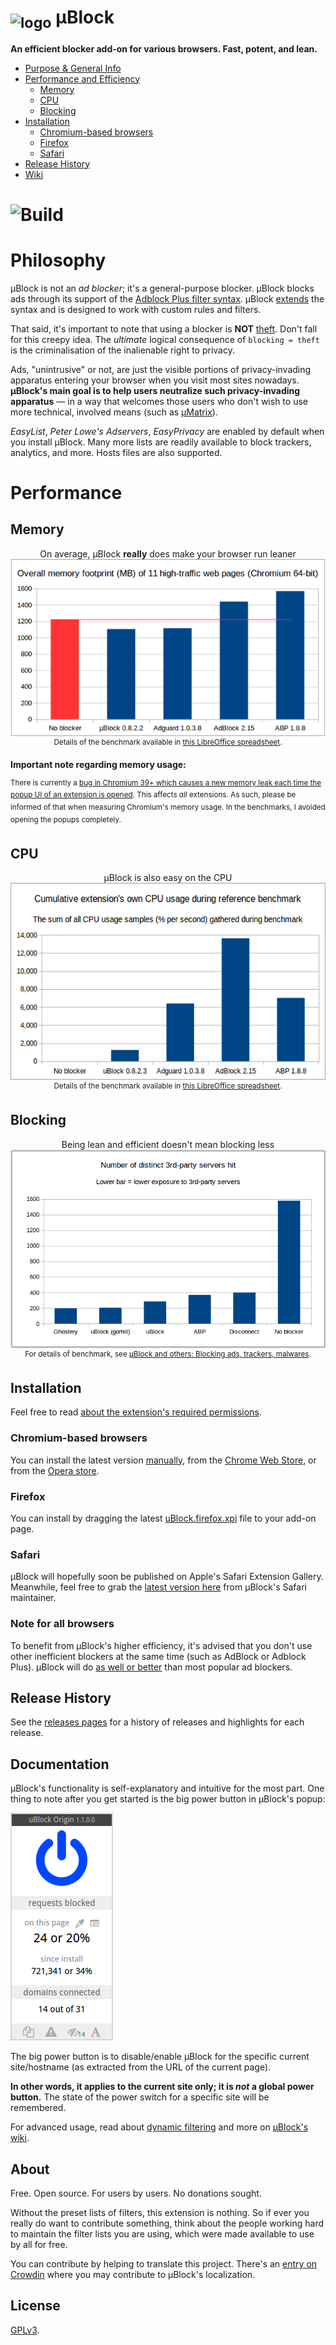 # <sub>![logo](https://raw.githubusercontent.com/gorhill/uBlock/master/src/img/browsericons/icon38.png)</sub> µBlock

**An efficient blocker add-on for various browsers. Fast, potent, and lean.**

* [Purpose & General Info](#philosophy)
* [Performance and Efficiency](#performance)
  * [Memory](#memory)
  * [CPU](#cpu)
  * [Blocking](#blocking)
* [Installation](#installation)
  * [Chromium-based browsers](#chromium-based-browsers)
  * [Firefox](#firefox)
  * [Safari](#safari)
* [Release History](#release-history)
* [Wiki](https://github.com/gorhill/uBlock/wiki)

# ![Build](https://travis-ci.org/gorhill/uBlock.svg?branch=master)

# Philosophy

µBlock is not an *ad blocker*; it's a general-purpose blocker. µBlock blocks ads through its support of the [Adblock Plus filter syntax](https://adblockplus.org/en/filters). µBlock  [extends](https://github.com/gorhill/uBlock/wiki/Filter-syntax-extensions) the syntax and is designed to work with custom rules and filters.

That said, it's important to note that using a blocker is **NOT** [theft](https://twitter.com/LeaVerou/status/518154828166725632). Don't fall for this creepy idea. The _ultimate_ logical consequence of `blocking = theft` is the criminalisation of the inalienable right to privacy.

Ads, "unintrusive" or not, are just the visible portions of privacy-invading apparatus entering your browser when you visit most sites nowadays. **µBlock's main goal is to help users neutralize such privacy-invading apparatus** — in a way that welcomes those users who don't wish to use more technical, involved means (such as [µMatrix](https://github.com/gorhill/uMatrix)).

_EasyList_, _Peter Lowe's Adservers_, _EasyPrivacy_ are enabled by default when you install µBlock. Many more lists are readily available to block trackers, analytics, and more. Hosts files are also supported.

# Performance

## Memory

<p align="center">
On average, µBlock <b>really</b> does make your browser run leaner<br>
<img src="https://raw.githubusercontent.com/gorhill/uBlock/master/doc/benchmarks/mem-usage-overall-chart-20141224.png" /><br>
<sup>Details of the benchmark available in <a href="https://github.com/gorhill/uBlock/blob/master/doc/benchmarks/mem-usage-overall-20141224.ods">this LibreOffice spreadsheet</a>.</sup>
</p>

**Important note regarding memory usage:**

<sup>There is currently a [bug in Chromium 39+ which causes a new memory leak each time the popup UI of an extension is opened](https://code.google.com/p/chromium/issues/detail?id=441500). This affects *all* extensions. As such, please be informed of that when measuring Chromium's memory usage. In the benchmarks, I avoided opening the popups completely.</sup>

## CPU

<p align="center">
µBlock is also easy on the CPU<br>
<img src="https://raw.githubusercontent.com/gorhill/uBlock/master/doc/benchmarks/cpu-usage-overall-chart-20141226.png" /><br>
<sup>Details of the benchmark available in <a href="https://github.com/gorhill/uBlock/blob/master/doc/benchmarks/cpu-usage-overall-20141226.ods">this LibreOffice spreadsheet</a>.</sup>
</p>

## Blocking

<p align="center">
Being lean and efficient doesn't mean blocking less<br>
<img src="https://raw.githubusercontent.com/gorhill/uBlock/master/doc/benchmarks/privex-201409-30.png" /><br>
<sup>For details of benchmark, see 
<a href="https://github.com/gorhill/uBlock/wiki/%C2%B5Block-and-others:-Blocking-ads,-trackers,-malwares">µBlock and others: Blocking ads, trackers, malwares</a>.
</p>

## Installation

Feel free to read [about the extension's required permissions](https://github.com/gorhill/uBlock/wiki/About-the-required-permissions).

### Chromium-based browsers

You can install the latest version [manually](https://github.com/gorhill/uBlock/tree/master/dist#install), from the [Chrome Web Store](https://chrome.google.com/webstore/detail/cjpalhdlnbpafiamejdnhcphjbkeiagm), or from the [Opera store](https://addons.opera.com/en-gb/extensions/details/ublock/).

### Firefox

You can install by dragging the latest [uBlock.firefox.xpi](https://github.com/gorhill/uBlock/releases) file to your add-on page.

### Safari

µBlock will hopefully soon be published on Apple's Safari Extension Gallery. Meanwhile, feel free to grab the [latest version here](https://chrismatic.io/ublock) from µBlock's Safari maintainer.

### Note for all browsers

To benefit from µBlock's higher efficiency, it's advised that you don't use other inefficient blockers at the same time (such as AdBlock or Adblock Plus). µBlock will do [as well or better](#blocking) than most popular ad blockers.

## Release History

See the [releases pages](https://github.com/gorhill/uBlock/releases) for a history of releases and highlights for each release.

## Documentation

µBlock's functionality is self-explanatory and intuitive for the most part. One thing to note after you get started is the big power button in µBlock's popup:

![Popup](https://raw.githubusercontent.com/gorhill/uBlock/master/doc/img/popup-1.png)

The big power button is to disable/enable µBlock for the specific current site/hostname (as extracted from the URL of the current page).

**In other words, it applies to the current site only; it is *not* a global power button.** The state of the power switch for a specific site will be remembered. 

For advanced usage, read about [dynamic filtering](https://github.com/gorhill/uBlock/wiki/Dynamic-filtering:-quick-guide) and more on [µBlock's wiki](https://github.com/gorhill/uBlock/wiki).

## About

Free. Open source. For users by users. No donations sought.

Without the preset lists of filters, this extension is nothing. So if ever you
really do want to contribute something, think about the people working hard
to maintain the filter lists you are using, which were made available to use by
all for free.

You can contribute by helping to translate this project. There's an
[entry on Crowdin](https://crowdin.net/project/ublock) where you may contribute to µBlock's localization.

## License

[GPLv3](https://github.com/gorhill/uBlock/blob/master/LICENSE.txt).
